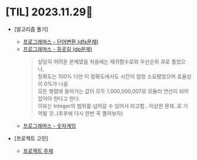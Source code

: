 # [TIL] 2023.11.29📒

* [알고리즘 풀기]
  * [프로그래머스 - 단어변환 (dfs문제)](https://github.com/elephant97/PROGRAMMERS/blob/main/Java/Level%203/%EB%8B%A8%EC%96%B4%EB%B3%80%ED%99%98.java)
  * [프로그래머스 - 등굣길 (dp문제)](https://github.com/elephant97/PROGRAMMERS/blob/main/Java/Level%203/%EB%93%B1%EA%B5%A3%EA%B8%B8.java)
     > 상당히 어려운 문제였음 처음에는 재귀함수로와 우선순위 큐로 풀었으나,   
     > 정확도는 100% 다만 이 정확도에서도 시간이 엄청 소요됐었으며 효율성이 0%가 나옴   
     > 모든 행렬에 들어가는 값이 모두 1,000,000,007로 모듈러 연산이 되어있어야 한다고 한다.   
     > 이유는 Integer의 범위를 넘어갈 수 있어서 라고함.. 이상한 문제..로 기억될 것..(추후에 다시 한번 꼭 풀어보자)
  * [프로그래머스 - 숫자게임](https://github.com/elephant97/PROGRAMMERS/blob/main/Java/Level%203/%EC%88%AB%EC%9E%90%EA%B2%8C%EC%9E%84.java)

* [프로젝트 고민]
  * [프로젝트 주제](https://github.com/elephant97/TIL/blob/main/Memo/%ED%94%84%EB%A1%9C%EC%A0%9D%ED%8A%B8%20%EA%B3%A0%EB%AF%BC.md)
